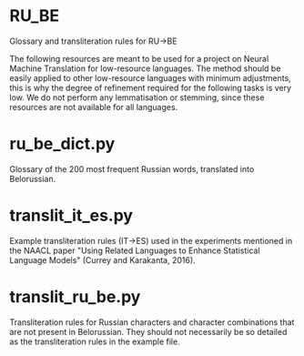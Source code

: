 # RU_BE
Glossary and transliteration rules for RU->BE

The following resources are meant to be used for a project on Neural Machine Translation for low-resource languages. 
The method should be easily applied to other low-resource languages with minimum adjustments, this is why the degree of refinement required for the following tasks is very low. We do not perform any lemmatisation or stemming, since these resources are not available for all languages. 

# ru_be_dict.py
Glossary of the 200 most frequent Russian words, translated into Belorussian.

# translit_it_es.py
Example transliteration rules (IT->ES) used in the experiments mentioned in the NAACL paper "Using Related Languages to Enhance Statistical Language Models" (Currey and Karakanta, 2016).

# translit_ru_be.py
Transliteration rules for Russian characters and character combinations that are not present in Belorussian. They should not necessarily be so detailed as the transliteration rules in the example file.
